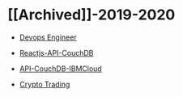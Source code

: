 # [[Archived]]-2019-2020

* [Devops Engineer](../devops/Devops.md)

* [Reactjs-API-CouchDB](../programming/armanriazi-movies-reactjs.md)

* [API-CouchDB-IBMCloud](../programming/armanriazi-vidly-api.md)

* [Crypto Trading](trading-archive-2021.md)